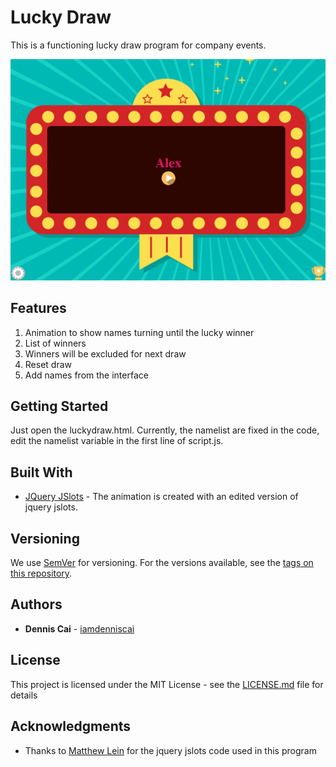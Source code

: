 # Lucky Draw

This is a functioning lucky draw program for company events. 

![Lucky draw screenshot](https://github.com/iamdenniscai/luckydraw/blob/master/luckydraw.png?raw=true)

## Features

1. Animation to show names turning until the lucky winner
2. List of winners
3. Winners will be excluded for next draw
4. Reset draw
5. Add names from the interface

## Getting Started

Just open the luckydraw.html. Currently, the namelist are fixed in the code, edit the namelist variable in the first line of script.js.

## Built With

* [JQuery JSlots](https://github.com/matthewlein/jQuery-jSlots) - The animation is created with an edited version of jquery jslots.

## Versioning

We use [SemVer](http://semver.org/) for versioning. For the versions available, see the [tags on this repository](https://github.com/iamdenniscai/luckydraw/tags). 

## Authors

* **Dennis Cai** - [iamdenniscai](https://github.com/iamdenniscai)


## License

This project is licensed under the MIT License - see the [LICENSE.md](LICENSE.md) file for details

## Acknowledgments

* Thanks to [Matthew Lein](https://github.com/matthewlein) for the jquery jslots code used in this program